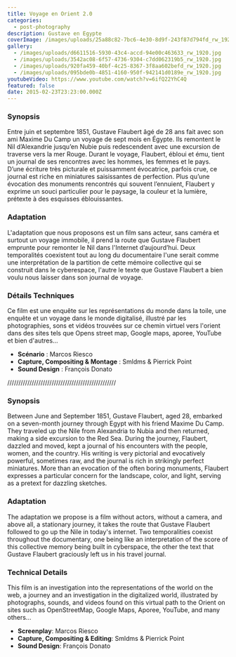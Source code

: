 ```yaml
---
title: Voyage en Orient 2.0
categories:
  - post-photography
description: Gustave en Egypte
coverImage: /images/uploads/25a88c82-7bc6-4e30-8d9f-243f87d794fd_rw_1920.jpg
gallery:
  - /images/uploads/d6611516-5930-43c4-accd-94e00c463633_rw_1920.jpg
  - /images/uploads/3542ac08-6f57-4736-9304-c7dd062319b5_rw_1920.jpg
  - /images/uploads/920fa459-40bf-4c25-8367-3f8aa602befd_rw_1920.jpg
  - /images/uploads/095bde0b-4851-4160-950f-942141d0189e_rw_1920.jpg
youtubeVideo: https://www.youtube.com/watch?v=6ifQ22YhC4Q
featured: false
date: 2015-02-23T23:23:00.000Z
---
```

### Synopsis
Entre juin et septembre 1851, Gustave Flaubert âgé de 28 ans fait avec son ami Maxime Du Camp un voyage de sept mois en Égypte. Ils remontent le Nil d’Alexandrie jusqu’en Nubie puis redescendent avec une excursion de traverse vers la mer Rouge.
Durant le voyage, Flaubert, ébloui et ému, tient un journal de ses rencontres avec les hommes, les femmes et le pays. D’une écriture très picturale et puissamment évocatrice, parfois crue, ce journal est riche en miniatures saisissantes de perfection. Plus qu’une évocation des monuments rencontrés qui souvent l’ennuient, Flaubert y exprime un souci particulier pour le paysage, la couleur et la lumière, prétexte à des esquisses éblouissantes.

### Adaptation
L'adaptation que nous proposons est un film sans acteur, sans caméra et surtout un voyage immobile, il prend la route que Gustave Flaubert emprunte pour remonter le Nil dans l'Internet d’aujourd’hui.
Deux temporalités coexistent tout au long du documentaire l'une serait comme une interprétation de la partition de cette mémoire collective qui se construit dans le cyberespace, l'autre le texte que Gustave Flaubert a bien voulu nous laisser dans son journal de voyage.

### Détails Techniques
Ce film est une enquête sur les représentations du monde dans la toile, une enquête et un voyage dans le monde digitalisé, illustré par les photographies, sons et vidéos trouvées sur ce chemin virtuel vers l'orient dans des sites tels que Opens street map, Google maps, aporee, YouTube et bien d'autres...
- **Scénario** : Marcos Riesco
- **Capture, Compositing & Montage** : Smldms & Pierrick Point
- **Sound Design** : François Donato

/////////////////////////////////////////////////

### Synopsis
Between June and September 1851, Gustave Flaubert, aged 28, embarked on a seven-month journey through Egypt with his friend Maxime Du Camp. They traveled up the Nile from Alexandria to Nubia and then returned, making a side excursion to the Red Sea.
During the journey, Flaubert, dazzled and moved, kept a journal of his encounters with the people, women, and the country. His writing is very pictorial and evocatively powerful, sometimes raw, and the journal is rich in strikingly perfect miniatures. More than an evocation of the often boring monuments, Flaubert expresses a particular concern for the landscape, color, and light, serving as a pretext for dazzling sketches.

### Adaptation
The adaptation we propose is a film without actors, without a camera, and above all, a stationary journey, it takes the route that Gustave Flaubert followed to go up the Nile in today's internet.
Two temporalities coexist throughout the documentary, one being like an interpretation of the score of this collective memory being built in cyberspace, the other the text that Gustave Flaubert graciously left us in his travel journal.

### Technical Details
This film is an investigation into the representations of the world on the web, a journey and an investigation in the digitalized world, illustrated by photographs, sounds, and videos found on this virtual path to the Orient on sites such as OpenStreetMap, Google Maps, Aporee, YouTube, and many others...
- **Screenplay**: Marcos Riesco
- **Capture, Compositing & Editing**: Smldms & Pierrick Point
- **Sound Design**: François Donato
